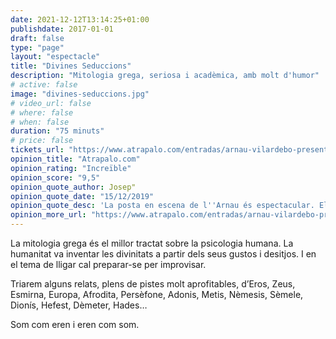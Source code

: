 ```yaml
---
date: 2021-12-12T13:14:25+01:00
publishdate: 2017-01-01
draft: false
type: "page"
layout: "espectacle"
title: "Divines Seduccions"
description: "Mitologia grega, seriosa i acadèmica, amb molt d'humor"
# active: false
image: "divines-seduccions.jpg"
# video_url: false
# where: false
# when: false
duration: "75 minuts"
# price: false
tickets_url: "https://www.atrapalo.com/entradas/arnau-vilardebo-presenta-divines-seduccions_e4840461/"
opinion_title: "Atrapalo.com"
opinion_rating: "Increïble"
opinion_score: "9,5"
opinion_quote_author: Josep"
opinion_quote_date: "15/12/2019"
opinion_quote_desc: 'La posta en escena de l''Arnau és espectacular. El llenguatge corporal, com domina i omple l''espai, la connexió entre la mitologia grega i les constel.lacions, la seva creativitat... tot plegat és molt recomanable. Una proposta dins el món mai vista .... Amb ganes de veure el que seguirà "88 infinits"'
opinion_more_url: "https://www.atrapalo.com/entradas/arnau-vilardebo-presenta-divines-seduccions_e4840461/#user_rating"
---
```


La mitologia grega és el millor tractat sobre la psicologia humana. La humanitat va inventar les divinitats a partir dels seus gustos i desitjos. I en el tema de lligar cal preparar-se per improvisar.

Triarem alguns relats, plens de pistes molt aprofitables, d’Eros, Zeus, Esmirna, Europa, Afrodita, Persèfone, Adonis, Metis, Nèmesis, Sèmele, Dionís, Hefest, Dèmeter, Hades…

Som com eren i eren com som.
